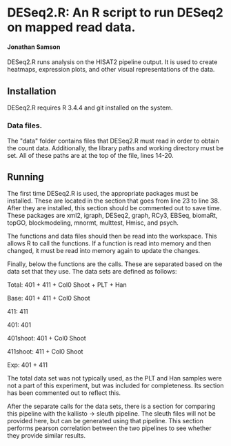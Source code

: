 # DESeq2.R: An R script to run DESeq2 on mapped read data.
#### Jonathan Samson

DESeq2.R runs analysis on the HISAT2 pipeline output.  It is used to create
heatmaps, expression plots, and other visual representations of the data.

## Installation
DESeq2.R requires R 3.4.4 and git installed on the system.

### Data files.
The "data" folder contains files that DESeq2.R must read in order to obtain 
the count data.  Additionally, the library paths and working directory
must be set.  All of these paths are at the top of the file, lines 14-20.

## Running
The first time DESeq2.R is used, the appropriate packages must be installed.
These are located in the section that goes from line 23 to line 38.  After
they are installed, this section should be commented out to save time.
These packages are xml2, igraph, DESeq2, graph, RCy3, EBSeq, biomaRt, topGO,
blockmodeling, mnormt, multtest, Hmisc, and psych.

The functions and data files should then be read into the workspace.  This 
allows R to call the functions.  If a function is read into memory and then
changed, it must be read into memory again to update the changes.

Finally, below the functions are the calls.  These are separated based on the
data set that they use.  The data sets are defined as follows:

Total: 401 + 411 + Col0 Shoot + PLT + Han

Base: 401 + 411 + Col0 Shoot

411: 411

401: 401

401shoot: 401 + Col0 Shoot

411shoot: 411 + Col0 Shoot

Exp: 401 + 411

The total data set was not typically used, as the PLT and Han samples were not
a part of this experiment, but was included for completeness.  Its section has
been commented out to reflect this.

After the separate calls for the data sets, there is a section for comparing
this pipeline with the kallisto -> sleuth pipeline.  The sleuth files will
not be provided here, but can be generated using that pipeline.  This section
performs pearson correlation between the two pipelines to see whether they 
provide similar results.
